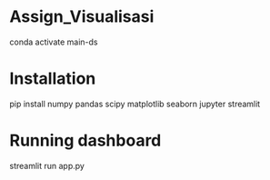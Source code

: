 # Assign_Visualisasi
conda activate main-ds
# Installation 
pip install numpy pandas scipy matplotlib seaborn jupyter streamlit 
# Running dashboard
streamlit run app.py
